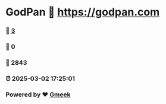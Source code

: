 # GodPan :link: https://godpan.com 
### :page_facing_up: [3](https://godpan.com/tag.html) 
### :speech_balloon: 0 
### :hibiscus: 2843 
### :alarm_clock: 2025-03-02 17:25:01 
### Powered by :heart: [Gmeek](https://github.com/Meekdai/Gmeek)
